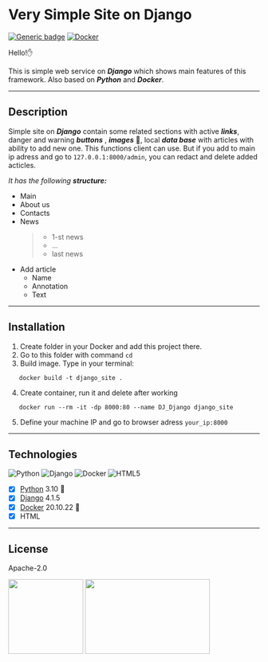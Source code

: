 # Very Simple Site on Django
[![Generic badge](https://img.shields.io/badge/Python-3.10-green.svg)](https://www.python.org/)  [![Docker](https://badgen.net/badge/icon/docker?icon=docker&label)](https://https://docker.com/)



Hello!:hand:

This is simple web service on ***Django*** which shows main features of this framework. Also based on ***Python*** and ***Docker***.
___


## Description
Simple site on ***Django*** contain some related sections with active ___links___, danger and warning ___buttons___ , ___images___ :evergreen_tree:, local ___data base___ with articles with ability to add new one. This functions client can use. But if you add to main ip adress and go to `127.0.0.1:8000/admin`, you can redact and delete added acticles.

*It has the following **structure:***
* Main
* About us
* Contacts
* News
    >* 1-st news
    >* ...
    >* last news
* Add article 
    * Name
    * Annotation
    * Text
___

## Installation
1. Create folder in your Docker and add this project there.
2. Go to this folder with command `cd`
3. Build image. Type in your terminal:
```
   docker build -t django_site .
```
4. Create container, run it and delete after working
```
   docker run --rm -it -dp 8000:80 --name DJ_Django django_site
```
5. Define your machine IP and go to browser adress `your_ip:8000`
___

## Technologies
![Python](https://img.shields.io/badge/python-3670A0?style=for-the-badge&logo=python&logoColor=ffdd54)   ![Django](https://img.shields.io/badge/django-%23092E20.svg?style=for-the-badge&logo=django&logoColor=white)   ![Docker](https://img.shields.io/badge/docker-%230db7ed.svg?style=for-the-badge&logo=docker&logoColor=white)   ![HTML5](https://img.shields.io/badge/html5-%23E34F26.svg?style=for-the-badge&logo=html5&logoColor=white)   
- [x] [Python](https://www.python.org/) 3.10  :snake: 
- [x] [Django](https://www.djangoproject.com/) 4.1.5
- [x] [Docker](https://www.docker.com/) 20.10.22  :whale:
- [x] HTML
___

## License
Apache-2.0



<img src="https://cdn-icons-png.flaticon.com/512/919/919852.png?w=740&t=st=1674815666~exp=1674816266~hmac=d8675dffadfc01e1bb6ec97b220b11c5e004da72099526ebc7569461b3b0ce53" width="150" height="150" >   <img src="https://cdn.pixabay.com/photo/2014/05/07/15/19/django-339744_960_720.png" width="250" height="150" >
